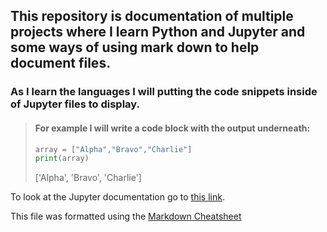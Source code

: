 ## This repository is documentation of multiple projects where I learn Python and Jupyter and some ways of using mark down to help document files.

### As I learn the languages I will putting the code snippets inside of Jupyter files to display.

> #### For example I will write a code block with the output underneath:  
>```Python
>array = ["Alpha","Bravo","Charlie"]
>print(array)
>```
>['Alpha', 'Bravo', 'Charlie']

To look at the Jupyter documentation go to [this link][2].

This file was formatted using the [Markdown Cheatsheet][1]

[1]:https://github.com/adam-p/markdown-here/wiki/Markdown-Cheatsheet
[2]:/blob/main/Documentation
